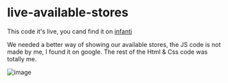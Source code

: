 # live-available-stores

This code it's live, you cand find it on [infanti](https://infanti.cl/tiendas)

We needed a better way of showing our available stores, the JS code is not made by me, I found it on google. The rest of the Html & Css code was totally me.

![image](https://user-images.githubusercontent.com/72318958/171060919-ee88360f-b3d4-4b52-8b07-9d2ace14aa31.png)

